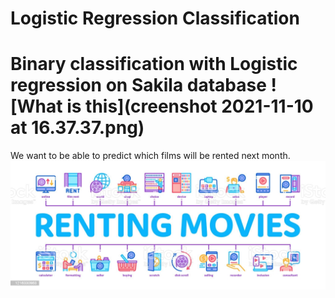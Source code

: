 # Logistic Regression Classification
# Binary classification with Logistic regression on Sakila database ![What is this](creenshot 2021-11-10 at 16.37.37.png)

We want to be able to predict which films will be rented next month.
![What is this](renting_movies.jpeg)
